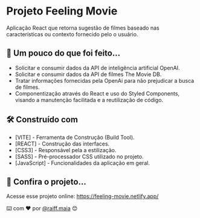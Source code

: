 # Projeto Feeling Movie

Aplicação React que retorna sugestão de filmes baseado nas características ou contexto fornecido pelo o usuário.

## 🚀 Um pouco do que foi feito...

- Solicitar e consumir dados da API de inteligência artificial OpenAI.
- Solicitar e consumir dados da API de filmes The Movie DB.
- Tratar informações fornecidas pela OpenAi para não prejudicar a busca de filmes.
- Componentização através do React e uso do Styled Components, visando a manutenção facilitada e a reutilização de código.

## 🛠️ Construído com

- [VITE] - Ferramenta de Construção (Build Tool).
- [REACT] - Construção das interfaces. 
- [CSS3] - Responsável pela a estilização.
- [SASS] - Pré-processador CSS utilizado no projeto.
- [JavaScript] - Funcionalidades da aplicação em geral.

## 📌 Confira o projeto...

Acesse esse projeto online: https://feeling-movie.netlify.app/

⌨️ com ❤️ por [@raiff.maia](https://gist.github.com/rmaiafrontend) 😊
